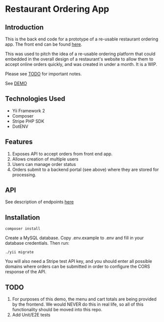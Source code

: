 # Restaurant Ordering App

## Introduction
This is the back end code for a prototype of a re-usable restaurant ordering app. The front end can be found [here](https://www.github.com/mjbeaumont/mealcloud-demo). 

This was used to pitch the idea of a re-usable ordering platform that could embedded in the overall design of a restaurant's website to allow them to accept online orders quickly, and was created in under a month. It is a WIP.

Please see [TODO](#TODO) for important notes.

See [DEMO](https://mealcloud-portal.beaumontwebdev.com) 

## Technologies Used
* Yii Framework 2
* Composer
* Stripe PHP SDK
* DotENV

## Features
1. Exposes API to accept orders from front end app.
2. Allows creation of multiple users
3. Users can manage order status
4. Orders submit to a backend portal (see above) where they are stored for processing.

## API

See description of endpoints [here](api.md)

## Installation

````
composer install
````

Create a MySQL database. Copy .env.example to .env and fill in your database credentials. Then run:

````
./yii migrate
````
You will also need a Stripe test API key, and you should enter all possible domains where orders can be submitted in order to configure the CORS response of the API.

## TODO

1. For purposes of this demo, the menu and cart totals are being provided by the frontend. We would NEVER do this in real life, so all of this functionality should be moved into this repo.
1. Add Unit/E2E tests